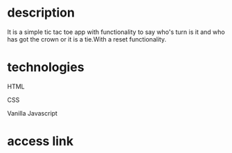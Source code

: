 # description

It is a simple tic tac toe app with functionality to say who's turn is it and who has got the crown or it is a tie.With a reset functionality.

# technologies

HTML

CSS

Vanilla Javascript

# access link
